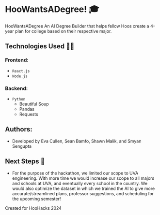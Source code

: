 # HooWantsADegree! 🎓

HooWantsADegree An AI Degree Builder that helps fellow Hoos create a 4-year plan for college based on their respective major.

## Technologies Used 👨‍💻

### Frontend:
- ```React.js```
- ```Node.js```

### Backend:
- ```Python```
  - Beautiful Soup
  - Pandas
  - Requests

 ## Authors:
 - Developed by Eva Cullen, Sean Bamfo, Shawn Malik, and Smyan Sengupta

## Next Steps 👀

- For the purpose of the hackathon, we limited our scope to UVA engineering. With more time we would increase our scope to all majors and schools at UVA, and eventually every school in the country. We would also optimize the dataset in which we trained the AI to give more accurate/streamlined plans, professor suggestions, and scheduling for the upcoming semester!

Created for HooHacks 2024
